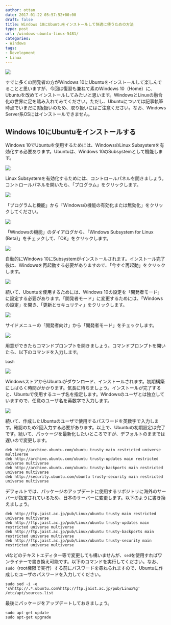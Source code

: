 ```yaml
---
author: ottan
date: 2017-01-22 05:57:52+00:00
draft: false
title: Windows 10にUbuntuをインストールして快適に使うための方法
type: post
url: /windows-ubuntu-linux-5481/
categories:
- Windows
tags:
- Development
- Linux
---
```


![](/uploads/2017/01/170122-5884468182c75.jpg)






すでに多くの開発者の方がWindows 10にUbuntuをインストールして楽しんでることと思いますが、今回は復習も兼ねて素のWindows 10（Home）に、Ubuntuを改めてインストールしてみたいと思います。WindowsとLinuxの融合化の世界に足を踏み入れてみてください。ただし、Ubuntuについては記事執筆時点でいまだにβ版扱いのため、取り扱いにはご注意ください。なお、Windows Server系OSにはインストールできません。





## Windows 10にUbuntuをインストールする





Windows 10でUbuntuを使用するためには、WindowsのLinux Subsystemを有効化する必要あります。Ubuntuは、Windows 10のSubsystemとして機能します。





![](/uploads/2017/01/170122-58844689f0ab6.png)






Linux Subsystemを有効化するためには、コントロールパネルを開きましょう。コントロールパネルを開いたら、「プログラム」をクリックします。





![](/uploads/2017/01/170122-5884468f0fd4e.png)






「プログラムと機能」から「Windowsの機能の有効化または無効化」をクリックしてください。





![](/uploads/2017/01/170122-5884469481214.png)






「Windowsの機能」のダイアログから、「Windows Subsystem for Linux (Beta)」をチェックして、「OK」をクリックします。





![](/uploads/2017/01/170122-588446b261f8d.png)






自動的にWindows 10にSubsystemがインストールされます。インストール完了後は、Windowsを再起動する必要がありますので、「今すぐ再起動」をクリックします。





![](/uploads/2017/01/170122-588446a7196d2.png)






続いて、Ubuntuを使用するためには、Windows 10の設定を「開発者モード」に設定する必要があります。「開発者モード」に変更するためには、「Windowsの設定」を開き、「更新とセキュリティ」をクリックします。





![](/uploads/2017/01/170122-588446acc745b.png)






サイドメニューの「開発者向け」から「開発者モード」をチェックします。





![](/uploads/2017/01/170122-588446b79f446.png)






用意ができたらコマンドプロンプトを開きましょう。コマンドプロンプトを開いたら、以下のコマンドを入力します。




    
    bash





![](/uploads/2017/01/170122-588446bc6bc4a.png)






WindowsストアからUbuntuがダウンロード、インストールされます。初期構築にしばらく時間がかかります。気長に待ちましょう。インストールが完了すると、Ubuntuで使用するユーザ名を指定します。Windowsのユーザとは独立していますので、任意のユーザ名を英数字で入力します。





![](/uploads/2017/01/170122-588446c238074.png)






続いて、作成したUbuntuのユーザで使用するパスワードを英数字で入力します。確認のため2回入力する必要があります。以上で、Ubuntuの初期設定は完了です。続いて、パッケージを最新化したいところですが、デフォルトのままでは遅いので変更します。




    
    deb http://archive.ubuntu.com/ubuntu trusty main restricted universe multiverse
    deb http://archive.ubuntu.com/ubuntu trusty-updates main restricted universe multiverse
    deb http://archive.ubuntu.com/ubuntu trusty-backports main restricted universe multiverse
    deb http://security.ubuntu.com/ubuntu trusty-security main restricted universe multiverse





デフォルトでは、パッケージのアップデートに使用するリポジトリに海外のサーバーが指定されているため、日本のサーバーに変更します。以下のように書き換えましょう。




    
    deb http://ftp.jaist.ac.jp/pub/Linux/ubuntu trusty main restricted universe multiverse
    deb http://ftp.jaist.ac.jp/pub/Linux/ubuntu trusty-updates main restricted universe multiverse
    deb http://ftp.jaist.ac.jp/pub/Linux/ubuntu trusty-backports main restricted universe multiverse
    deb http://ftp.jaist.ac.jp/pub/Linux/ubuntu trusty-security main restricted universe multiverse





viなどのテキストエディター等で変更しても構いませんが、`sed`を使用すればワンライナーで書き換え可能です。以下のコマンドを実行してください。なお、`sudo`（root権限で実行）する前にパスワードを尋ねられますので、Ubuntuに作成したユーザのパスワードを入力してください。




    
    sudo sed -i -e 's%http://.*.ubuntu.com%http://ftp.jaist.ac.jp/pub/Linux%g' /etc/apt/sources.list





最後にパッケージをアップデートしておきましょう。




    
    sudo apt-get update
    sudo apt-get upgrade
